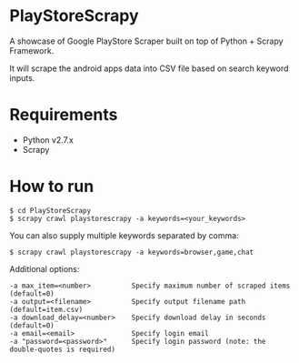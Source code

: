 PlayStoreScrapy
===============

A showcase of Google PlayStore Scraper built on top of Python + Scrapy Framework.

It will scrape the android apps data into CSV file based on search keyword inputs.

Requirements
============

 * Python v2.7.x
 * Scrapy


How to run
==========

    $ cd PlayStoreScrapy
    $ scrapy crawl playstorescrapy -a keywords=<your_keywords>

You can also supply multiple keywords separated by comma:

    $ scrapy crawl playstorescrapy -a keywords=browser,game,chat

Additional options:

    -a max_item=<number>          Specify maximum number of scraped items (default=0)
    -a output=<filename>          Specify output filename path (default=item.csv)
    -a download_delay=<number>    Specify download delay in seconds (default=0)
    -a email=<email>              Specify login email
    -a "password=<password>"      Specify login password (note: the double-quotes is required)

